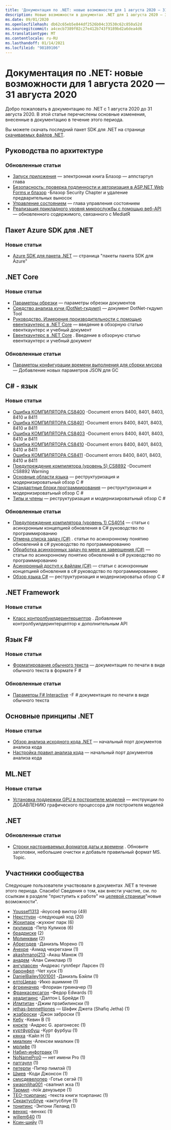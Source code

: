 ```yaml
---
title: 'Документация по .NET: новые возможности для 1 августа 2020 — 31 августа 2020'
description: Новые возможности в документах .NET для 1 августа 2020 — 31 августа 2020.
ms.date: 09/01/2020
ms.openlocfilehash: db62c65eb5e844df2526b04c33530c62c850a52d
ms.sourcegitcommit: a4cecb7389f02c27e412b743f9189bd2a6dea4d6
ms.translationtype: MT
ms.contentlocale: ru-RU
ms.lasthandoff: 01/14/2021
ms.locfileid: "98189106"
---
```

# <a name="net-docs-whats-new-for-august-1-2020---august-31-2020"></a>Документация по .NET: новые возможности для 1 августа 2020 — 31 августа 2020

Добро пожаловать в документацию по .NET с 1 августа 2020 до 31 августа 2020. В этой статье перечислены основные изменения, внесенные в документацию в течение этого периода.

Вы можете скачать последний пакет SDK для .NET на странице [скачиваемых файлов .NET](https://dotnet.microsoft.com/download).

## <a name="architecture-guides"></a>Руководства по архитектуре

### <a name="updated-articles"></a>Обновленные статьи

- [Запуск приложения](../architecture/blazor-for-web-forms-developers/app-startup.md) — электронная книга Блазор — аппстартуп глава
- [Безопасность: проверка подлинности и авторизация в ASP.NET Web Forms и блазор](../architecture/blazor-for-web-forms-developers/security-authentication-authorization.md) -Блазор Security Chapter и удаление предварительных выносок
- [Управление состоянием](../architecture/blazor-for-web-forms-developers/state-management.md) — глава управления состоянием
- [Реализация прикладного уровня микрослужбы с помощью веб-API](../architecture/microservices/microservice-ddd-cqrs-patterns/microservice-application-layer-implementation-web-api.md) — обновленного содержимого, связанного с MediatR

## <a name="azure-net-sdk"></a>Пакет Azure SDK для .NET

### <a name="new-articles"></a>Новые статьи

- [Azure SDK для пакета .NET](../azure/packages.md) — страница "пакеты пакета SDK для Azure"

## <a name="net-core"></a>.NET Core

### <a name="new-articles"></a>Новые статьи

- [Параметры обрезки](../core/deploying/trimming-options.md) — параметры обрезки документов
- [Средство анализа кучи (DotNet-гкдумп)](../core/diagnostics/dotnet-gcdump.md) — документ DotNet-гкдумп Tool
- [Руководство. Измерение производительности с помощью евенткаунтерс в .NET Core](../core/diagnostics/event-counter-perf.md) — введение в обзорную статью евенткаунтерс и учебный документ
- [Евенткаунтерс в .NET Core](../core/diagnostics/event-counters.md) . Введение в обзорную статью евенткаунтерс и учебный документ

### <a name="updated-articles"></a>Обновленные статьи

- [Параметры конфигурации времени выполнения для сборки мусора](../core/run-time-config/garbage-collector.md) — Добавление новых параметров JSON для GC

## <a name="c-language"></a>C# - язык

### <a name="new-articles"></a>Новые статьи

- [Ошибка КОМПИЛЯТОРА CS8400](../csharp/language-reference/compiler-messages/cs8400.md) -Document errors 8400, 8401, 8403, 8410 и 8411
- [Ошибка КОМПИЛЯТОРА CS8401](../csharp/language-reference/compiler-messages/cs8401.md) -Document errors 8400, 8401, 8403, 8410 и 8411
- [Ошибка КОМПИЛЯТОРА CS8403](../csharp/language-reference/compiler-messages/cs8403.md) -Document errors 8400, 8401, 8403, 8410 и 8411
- [Ошибка КОМПИЛЯТОРА CS8410](../csharp/language-reference/compiler-messages/cs8410.md) -Document errors 8400, 8401, 8403, 8410 и 8411
- [Ошибка КОМПИЛЯТОРА CS8411](../csharp/language-reference/compiler-messages/cs8411.md) -Document errors 8400, 8401, 8403, 8410 и 8411
- [Предупреждение компилятора (уровень 5) CS8892](../csharp/language-reference/compiler-messages/cs8892.md) -Document CS8892 Warning
- [Основные области языка](../csharp/tour-of-csharp/features.md) — реструктуризация и модернизироватьный обзор C #
- [Стандартные блоки программирования](../csharp/tour-of-csharp/program-building-blocks.md) — реструктуризация и модернизироватьный обзор C #
- [Типы и члены](../csharp/tour-of-csharp/types.md) — реструктуризация и модернизироватьный обзор C #

### <a name="updated-articles"></a>Обновленные статьи

- [Предупреждение компилятора (уровень 1) CS4014](../csharp/language-reference/compiler-messages/cs4014.md) — статьи с асинхронным концепцией обновления в C# руководство по программированию
- [Отмена списка задач (C#)](../csharp/programming-guide/concepts/async/cancel-an-async-task-or-a-list-of-tasks.md) . статьи по асинхронному понятию обновлений в c# руководство по программированию
- [Обработка асинхронных задач по мере их завершения (C#)](../csharp/programming-guide/concepts/async/start-multiple-async-tasks-and-process-them-as-they-complete.md) — статьи по асинхронному понятию обновлений в c# руководство по программированию
- [Асинхронный доступ к файлам (C#)](../csharp/programming-guide/concepts/async/using-async-for-file-access.md) — статьи с асинхронным концепцией обновления в c# руководство по программированию
- [Обзор языка C#](../csharp/tour-of-csharp/index.md) — реструктуризация и модернизироватьа обзор C #

## <a name="net-framework"></a>.NET Framework

### <a name="new-articles"></a>Новые статьи

- [Класс контролбуилдеринтерцептор](../framework/additional-apis/controlbuilderinterceptor-class.md) . Добавление контролбуилдеринтерцептор к дополнительным API

## <a name="f-language"></a>Язык F#

### <a name="new-articles"></a>Новые статьи

- [Форматирование обычного текста](../fsharp/language-reference/plaintext-formatting.md) — документация по печати в виде обычного текста в формате F #

### <a name="updated-articles"></a>Обновленные статьи

- [Параметры F# Interactive](../fsharp/language-reference/fsharp-interactive-options.md) -F # документация по печати в виде обычного текста

## <a name="net-fundamentals"></a>Основные принципы .NET

### <a name="new-articles"></a>Новые статьи

- [Обзор анализа исходного кода .NET](../fundamentals/code-analysis/overview.md) — начальный порт документов анализа кода
- [Настройка правил анализа кода](../fundamentals/code-analysis/configuration-options.md) — начальный порт документов анализа кода

## <a name="mlnet"></a>ML.NET

### <a name="new-articles"></a>Новые статьи

- [Установка поддержки GPU в построителе моделей](../machine-learning/how-to-guides/install-gpu-model-builder.md) — инструкции по ДОБАВЛЕНИЮ графического процессора для построителя моделей

## <a name="net"></a>.NET

### <a name="updated-articles"></a>Обновленные статьи

- [Строки настраиваемых форматов даты и времени](../standard/base-types/custom-date-and-time-format-strings.md) . Обновите заголовки, небольшие очистки и добавьте правильный формат MS. Topic.

## <a name="community-contributors"></a>Участники сообщества

Следующие пользователи участвовали в документах .NET в течение этого периода. Спасибо! Сведения о том, как внести участие, см. по ссылкам в разделе "приступить к работе" на [целевой странице](index.yml)"новые возможности".

- [Youssef1313](https://github.com/Youssef1313) -йоуссеф виктор (49)
- [Нексттурн](https://github.com/nxtn) -следующий ход (20)
- [Жохипарк](https://github.com/JohyPark) -жухюнг парк (6)
- [пкуликов](https://github.com/pkulikov) -Петр Куликов (6)
- [брадриске](https://github.com/bradriske) (2)
- [Мрлинквии](https://github.com/Mrlinkwii) (2)
- [Абрегодев](https://github.com/AbregoDev) -Даниэль Морено (1)
- [Ачехре](https://github.com/AChehre) -Ахмад чехрегхани (1)
- [akashmanoj213](https://github.com/akashmanoj213) -Акаш Манож (1)
- [анадем](https://github.com/anadem) -Алан Синклаир (1)
- [ангуларсен](https://github.com/angularsen) -Андреас гуллберг Ларсен (1)
- [баронфел](https://github.com/baronfel) -Чет хуск (1)
- [DanielBailey1001001](https://github.com/DanielBailey1001001) -Даниэль Бэйли (1)
- [елтоЦиеар](https://github.com/eltociear) -Икко ашимине (1)
- [фгреиначер](https://github.com/fgreinacher) -Флориан греиначер (1)
- [Франкасексагон](https://github.com/FrankAtHexagon) -Федор Edwards (1)
- [хеадигаинс](https://github.com/headygains) -Далтон L Брейди (1)
- [Илмтитан](https://github.com/ILMTitan) -Джим прзибилински (1)
- [jethas-bennettjones](https://github.com/jethas-bennettjones) — Шафик Джета (Shafiq Jetha) (1)
- [жзаброски](https://github.com/jzabroski) -Джон заброски (1)
- [Кебу](https://github.com/Keboo) -Кевин B (1)
- [кнокте](https://github.com/knocte) -Андрес G. арагонесес (1)
- [куртфурбуш](https://github.com/kurtfurbush) -Курт фурбуш (1)
- [кянха](https://github.com/kyanha) -Кайл H (1)
- [миалкин](https://github.com/mialkin) -Алексеи миалкин (1)
- [мрлифе](https://github.com/mrlife) (1)
- [Набил-инфотракк](https://github.com/nabeel-InfoTrack) (1)
- [NoNamePro0](https://github.com/NoNamePro0) — нет имени Pro (1)
- [патгаулл](https://github.com/patgoull) (1)
- [петерпи](https://github.com/peterpi) -Питер пимлэй (1)
- [Шмев](https://github.com/Shmew) -Коди Джонсон (1)
- [смусдевелопер](https://github.com/smoothdeveloper) -Готье сегэй (1)
- [swapniljha001](https://github.com/swapniljha001) -свапнил жха (1)
- [Тармил](https://github.com/Tarmil) -лоïк денузьере (1)
- [TEO-тсирпанис](https://github.com/teo-tsirpanis) -текста книги тсирпанис (1)
- [Секактусблуе](https://github.com/TheCactusBlue) -кактусблуе (1)
- [тонитинс](https://github.com/tonytins) -Энтони Леланд (1)
- [венхкс](https://github.com/wenhx) -венхкс (1)
- [willem640](https://github.com/willem640) (1)
- [Ксин-шийу](https://github.com/Xin-Shiyu) (1)
